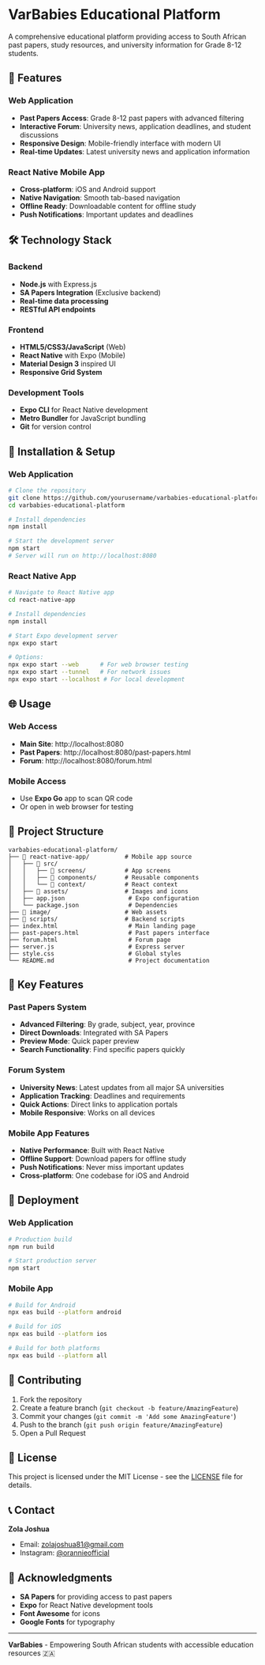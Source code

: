 # VarBabies Educational Platform

A comprehensive educational platform providing access to South African past papers, study resources, and university information for Grade 8-12 students.

## 🚀 Features

### Web Application
- **Past Papers Access**: Grade 8-12 past papers with advanced filtering
- **Interactive Forum**: University news, application deadlines, and student discussions
- **Responsive Design**: Mobile-friendly interface with modern UI
- **Real-time Updates**: Latest university news and application information

### React Native Mobile App
- **Cross-platform**: iOS and Android support
- **Native Navigation**: Smooth tab-based navigation
- **Offline Ready**: Downloadable content for offline study
- **Push Notifications**: Important updates and deadlines

## 🛠️ Technology Stack

### Backend
- **Node.js** with Express.js
- **SA Papers Integration** (Exclusive backend)
- **Real-time data processing**
- **RESTful API endpoints**

### Frontend
- **HTML5/CSS3/JavaScript** (Web)
- **React Native** with Expo (Mobile)
- **Material Design 3** inspired UI
- **Responsive Grid System**

### Development Tools
- **Expo CLI** for React Native development
- **Metro Bundler** for JavaScript bundling
- **Git** for version control

## 📱 Installation & Setup

### Web Application
```bash
# Clone the repository
git clone https://github.com/yourusername/varbabies-educational-platform.git
cd varbabies-educational-platform

# Install dependencies
npm install

# Start the development server
npm start
# Server will run on http://localhost:8080
```

### React Native App
```bash
# Navigate to React Native app
cd react-native-app

# Install dependencies
npm install

# Start Expo development server
npx expo start

# Options:
npx expo start --web      # For web browser testing
npx expo start --tunnel   # For network issues
npx expo start --localhost # For local development
```

## 🌐 Usage

### Web Access
- **Main Site**: http://localhost:8080
- **Past Papers**: http://localhost:8080/past-papers.html
- **Forum**: http://localhost:8080/forum.html

### Mobile Access
- Use **Expo Go** app to scan QR code
- Or open in web browser for testing

## 📂 Project Structure

```
varbabies-educational-platform/
├── 📁 react-native-app/          # Mobile app source
│   ├── 📁 src/
│   │   ├── 📁 screens/           # App screens
│   │   ├── 📁 components/        # Reusable components
│   │   └── 📁 context/           # React context
│   ├── 📁 assets/                # Images and icons
│   ├── app.json                  # Expo configuration
│   └── package.json              # Dependencies
├── 📁 image/                     # Web assets
├── 📁 scripts/                   # Backend scripts
├── index.html                    # Main landing page
├── past-papers.html              # Past papers interface
├── forum.html                    # Forum page
├── server.js                     # Express server
├── style.css                     # Global styles
└── README.md                     # Project documentation
```

## 🎯 Key Features

### Past Papers System
- **Advanced Filtering**: By grade, subject, year, province
- **Direct Downloads**: Integrated with SA Papers
- **Preview Mode**: Quick paper preview
- **Search Functionality**: Find specific papers quickly

### Forum System
- **University News**: Latest updates from all major SA universities
- **Application Tracking**: Deadlines and requirements
- **Quick Actions**: Direct links to application portals
- **Mobile Responsive**: Works on all devices

### Mobile App Features
- **Native Performance**: Built with React Native
- **Offline Support**: Download papers for offline study
- **Push Notifications**: Never miss important updates
- **Cross-platform**: One codebase for iOS and Android

## 🚀 Deployment

### Web Application
```bash
# Production build
npm run build

# Start production server
npm start
```

### Mobile App
```bash
# Build for Android
npx eas build --platform android

# Build for iOS
npx eas build --platform ios

# Build for both platforms
npx eas build --platform all
```

## 🤝 Contributing

1. Fork the repository
2. Create a feature branch (`git checkout -b feature/AmazingFeature`)
3. Commit your changes (`git commit -m 'Add some AmazingFeature'`)
4. Push to the branch (`git push origin feature/AmazingFeature`)
5. Open a Pull Request

## 📄 License

This project is licensed under the MIT License - see the [LICENSE](LICENSE) file for details.

## 📞 Contact

**Zola Joshua**
- Email: zolajoshua81@gmail.com
- Instagram: [@orannieofficial](https://instagram.com/orannieofficial)

## 🙏 Acknowledgments

- **SA Papers** for providing access to past papers
- **Expo** for React Native development tools
- **Font Awesome** for icons
- **Google Fonts** for typography

---

**VarBabies** - Empowering South African students with accessible education resources 🇿🇦
